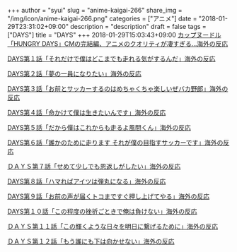+++
author = "syui"
slug = "anime-kaigai-266"
share_img = "/img/icon/anime-kaigai-266.png"
categories = ["アニメ"]
date = "2018-01-29T23:31:02+09:00"
description = "description"
draft = false
tags = ["DAYS"]
title = "DAYS"
+++
<span class="update-time">2018-01-29T15:03:43+09:00</span> <a href="http://wonderlaboratory.com/cupnoodle-hungry-days-final/" rel="nofollow" target="_blank" title="カップヌードル「HUNGRY DAYS」CMの完結編、アニメのクオリティが凄すぎる…海外の反応">カップヌードル「HUNGRY DAYS」CMの完結編、アニメのクオリティが凄すぎる…海外の反応</a>



<a href="http://blog.livedoor.jp/anime_reaction/archives/4465502.html" rel="nofollow" target="_blank" title="DAYS第１話「それだけで僕はどこまでも走れる気がするんだ」海外の反応">DAYS第１話「それだけで僕はどこまでも走れる気がするんだ」海外の反応</a>

<a href="http://blog.livedoor.jp/anime_reaction/archives/4619200.html" rel="nofollow" target="_blank" title="DAYS第２話「夢の一員になりたい」海外の反応">DAYS第２話「夢の一員になりたい」海外の反応</a>

<a href="http://blog.livedoor.jp/anime_reaction/archives/4795050.html" rel="nofollow" target="_blank" title="DAYS第３話「お前とサッカーするのはめちゃくちゃ楽しいぜバカ野郎」海外の反応">DAYS第３話「お前とサッカーするのはめちゃくちゃ楽しいぜバカ野郎」海外の反応</a>

<a href="http://blog.livedoor.jp/anime_reaction/archives/4958000.html" rel="nofollow" target="_blank" title="DAYS第４話「命かけて僕は生きたいんです」海外の反応">DAYS第４話「命かけて僕は生きたいんです」海外の反応</a>

<a href="http://blog.livedoor.jp/anime_reaction/archives/5169934.html" rel="nofollow" target="_blank" title="DAYS第５話「だから僕はこれからも走るよ風間くん」海外の反応">DAYS第５話「だから僕はこれからも走るよ風間くん」海外の反応</a>

<a href="http://blog.livedoor.jp/anime_reaction/archives/5359980.html" rel="nofollow" target="_blank" title="DAYS第６話「誰かのために走ります それが僕の目指すサッカーです」海外の反応">DAYS第６話「誰かのために走ります それが僕の目指すサッカーです」海外の反応</a>

<a href="http://blog.livedoor.jp/anime_reaction/archives/5541818.html" rel="nofollow" target="_blank" title="ＤＡＹＳ第７話「せめて少しでも恩返しがしたい」海外の反応">ＤＡＹＳ第７話「せめて少しでも恩返しがしたい」海外の反応</a>

<a href="http://blog.livedoor.jp/anime_reaction/archives/5736870.html" rel="nofollow" target="_blank" title="DAYS第８話「ハマればアイツは弾丸になる」海外の反応">DAYS第８話「ハマればアイツは弾丸になる」海外の反応</a>

<a href="http://blog.livedoor.jp/anime_reaction/archives/5955154.html" rel="nofollow" target="_blank" title="DAYS第９話「お前の声が届くトコまですぐ押し上げてやる」海外の反応">DAYS第９話「お前の声が届くトコまですぐ押し上げてやる」海外の反応</a>

<a href="http://blog.livedoor.jp/anime_reaction/archives/6338262.html" rel="nofollow" target="_blank" title="DAYS第１０話「この程度の挫折ごときで俺は負けない」海外の反応">DAYS第１０話「この程度の挫折ごときで俺は負けない」海外の反応</a>

<a href="http://blog.livedoor.jp/anime_reaction/archives/6421922.html" rel="nofollow" target="_blank" title="ＤＡＹＳ第１１話「この輝くような日々を明日に繋げるために」海外の反応">ＤＡＹＳ第１１話「この輝くような日々を明日に繋げるために」海外の反応</a>

<a href="http://blog.livedoor.jp/anime_reaction/archives/6627984.html" rel="nofollow" target="_blank" title="ＤＡＹＳ第１２話「もう誰にも下は向かせない」海外の反応">ＤＡＹＳ第１２話「もう誰にも下は向かせない」海外の反応</a>

